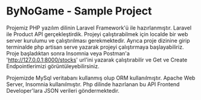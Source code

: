 # ByNoGame - Sample Project

Projemiz PHP yazılım dilinin Laravel Framework'ü ile hazırlanmıştır. Laravel ile Product API gerçekleştirdik. Projeyi çalıştırabilmek için localde bir web server kurulumu ve çalıştırılması gerekmektedir. Ayrıca proje dizinine girip terminalde php artisan serve yazarak projeyi çalıştırmaya başlayabiliriz. Proje başladıktan sonra Insomnia veya Postman'a 'http://127.0.0.1:8000/stocks' url'ini yazarak çalıştırabilir ve Get ve Create Endpointlerimizi görüntüleyebilirsiniz.

Projemizde MySql veritabanı kullanmış olup ORM kullanılmıştır. Apache Web Server, Insomnia kullanılmıştır. Php dilinde hazırlanan bu API Frontend Developer'lara JSON verileri göndermektedir.
